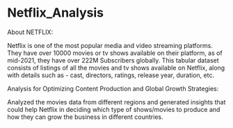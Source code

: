 # Netflix_Analysis
About NETFLIX:

  Netflix is one of the most popular media and video streaming platforms. They have over 10000 movies or tv shows available on their platform, as of mid-2021, they have over 222M Subscribers globally. This tabular dataset consists of listings of all the movies and tv shows available on Netflix, along with details such as - cast, directors, ratings, release year, duration, etc.

Analysis for Optimizing Content Production and Global Growth Strategies:

  Analyzed the movies data from different regions and generated insights that could help Netflix in deciding which type of shows/movies to produce and how they can grow the business in different countries.

